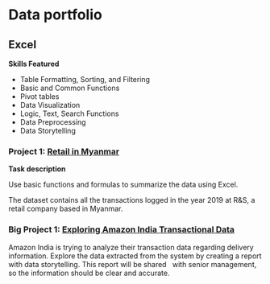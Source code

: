 # Data portfolio

## Excel
**Skills Featured**
- Table Formatting, Sorting, and Filtering
- Basic and Common Functions
- Pivot tables
- Data Visualization
- Logic, Text, Search Functions
- Data Preprocessing
- Data Storytelling

### Project 1: [Retail in Myanmar](https://docs.google.com/spreadsheets/d/12UNgCdrpFkfER7PiIX-UejMWkGW9Uyle4RK4sHoP4ng/edit?usp=sharing)
**Task description**

Use basic functions and formulas to summarize the data using Excel.

The dataset contains all the transactions logged in the year 2019 at R&S, a retail company based in Myanmar.


### Big Project 1: [Exploring Amazon India Transactional Data](https://github.com/ps-alex1001/data_portfolio/blob/main/Amazon%20Data.xlsx)
Amazon India is trying to analyze their transaction data regarding delivery information. Explore the data extracted from the system by creating a report with data storytelling. This report will be shared  
with senior management, so the information should be clear and accurate.
